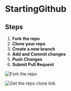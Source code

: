 # StartingGithub

## Steps
1. **Fork the repo**
2. **Clone your repo**
3. **Create a new branch**
4. **Add and Commit changes**
5. **Push Changes**
6. **Submit Pull Request**

![Fork the repo](https://media.giphy.com/media/7YDbvYHi47c6TbdKih/giphy.gif)

![Get the repo clone link](https://media.giphy.com/media/1zKRICRW93OdgYCUuR/giphy.gif)

